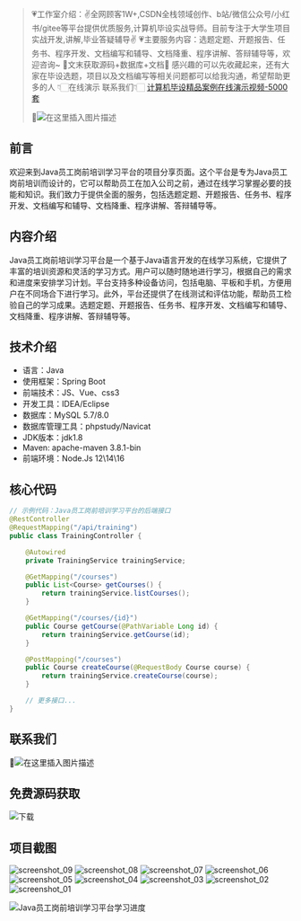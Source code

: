 > 💗工作室介绍：✌全网顾客1W+,CSDN全栈领域创作、b站/微信公众号/小红书/gitee等平台提供优质服务,计算机毕设实战导师。目前专注于大学生项目实战开发,讲解,毕业答疑辅导✌
> 💗主要服务内容：选题定题、开题报告、任务书、程序开发、文档编写和辅导、文档降重、程序讲解、答辩辅导等，欢迎咨询~
> 🌟文末获取源码+数据库+文档🌟 感兴趣的可以先收藏起来，还有大家在毕设选题，项目以及文档编写等相关问题都可以给我沟通，希望帮助更多的人
> 👇🏻在线演示 联系我们👇🏻
> [计算机毕设精品案例在线演示视频-5000套](https://www.yuque.com/yuqueyonghux32e1j/kxdc9g/ad8oz3bamkxmay0e#Cxun)
> 
> 🌟![在这里插入图片描述](https://i-blog.csdnimg.cn/direct/429f9b4d85284ef39b31d818da6e39b1.png#pic_center)

## 前言
欢迎来到Java员工岗前培训学习平台的项目分享页面。这个平台是专为Java员工岗前培训而设计的，它可以帮助员工在加入公司之前，通过在线学习掌握必要的技能和知识。我们致力于提供全面的服务，包括选题定题、开题报告、任务书、程序开发、文档编写和辅导、文档降重、程序讲解、答辩辅导等。

## 内容介绍
Java员工岗前培训学习平台是一个基于Java语言开发的在线学习系统，它提供了丰富的培训资源和灵活的学习方式。用户可以随时随地进行学习，根据自己的需求和进度来安排学习计划。平台支持多种设备访问，包括电脑、平板和手机，方便用户在不同场合下进行学习。此外，平台还提供了在线测试和评估功能，帮助员工检验自己的学习成果。选题定题、开题报告、任务书、程序开发、文档编写和辅导、文档降重、程序讲解、答辩辅导等。

## 技术介绍
- 语言：Java
- 使用框架：Spring Boot
- 前端技术：JS、Vue、css3
- 开发工具：IDEA/Eclipse
- 数据库：MySQL 5.7/8.0
- 数据库管理工具：phpstudy/Navicat
- JDK版本：jdk1.8
- Maven: apache-maven 3.8.1-bin
- 前端环境：Node.Js 12\14\16

## 核心代码
```java
// 示例代码：Java员工岗前培训学习平台的后端接口
@RestController
@RequestMapping("/api/training")
public class TrainingController {

    @Autowired
    private TrainingService trainingService;

    @GetMapping("/courses")
    public List<Course> getCourses() {
        return trainingService.listCourses();
    }

    @GetMapping("/courses/{id}")
    public Course getCourse(@PathVariable Long id) {
        return trainingService.getCourse(id);
    }

    @PostMapping("/courses")
    public Course createCourse(@RequestBody Course course) {
        return trainingService.createCourse(course);
    }

    // 更多接口...
}
```

## 联系我们
🌟![在这里插入图片描述](https://github.com/user-attachments/assets/8f1ce2ba-72f1-441f-8d65-395ddab4650d)

## 免费源码获取

![下载](https://github.com/user-attachments/assets/2d103c9e-5ccc-44a1-a6d7-23a47c088dca)

## 项目截图
![screenshot_09](https://github.com/user-attachments/assets/0558aeae-f22b-4f35-b79b-17bc2d7c3069)
![screenshot_08](https://github.com/user-attachments/assets/40ca1455-eac2-4137-8d87-443fc152bb46)
![screenshot_07](https://github.com/user-attachments/assets/e7fa32a1-70ed-48c2-8911-fb084b955d8f)
![screenshot_06](https://github.com/user-attachments/assets/8bbbfe53-a9d1-40e2-b722-0d565675ef62)
![screenshot_05](https://github.com/user-attachments/assets/e2fbf9a6-1feb-471c-8c84-ebe70250d832)
![screenshot_04](https://github.com/user-attachments/assets/fc3a5c2e-0a4c-4e7e-8eed-d2bc53a1fe63)
![screenshot_03](https://github.com/user-attachments/assets/9f692963-b767-4df2-aa00-2dbfa0288eae)
![screenshot_02](https://github.com/user-attachments/assets/d73d5eb4-d7c1-4086-a1fa-2a80fe34595d)
![screenshot_01](https://github.com/user-attachments/assets/a3089433-c415-4465-817f-c0d25035efe3)


![Java员工岗前培训学习平台学习进度](https://i.imgur.com/xxxxxx.png)
```
